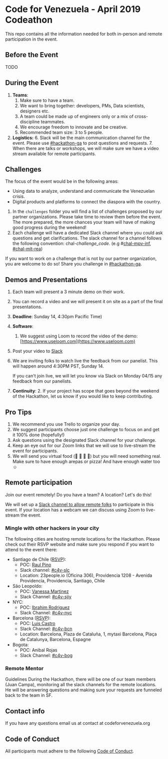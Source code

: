 # Code for Venezuela - April 2019 Codeathon

This repo contains all the information needed for both in-person and remote participation in the event.

## Before the Event

TODO 

## During the Event

1. **Teams**: 
    1. Make sure to have a team. 
    2. We want to bring together: developers, PMs, Data scientists, designers etc. 
    3. A team could be made up of engineers only or a mix of cross-discipline teammates. 
    4. We encourage freedom to innovate and be creative. 
    5. Recommended team size: 3 to 5 people.
2. **Logistics:**
    6. Slack will be the main communication channel for the event. Please use [#hackathon-ga](https://codeforvenezuela.slack.com/messages/CH5JMFBB2) to post questions and requests. 
    7. When there are talks or workshops, we will make sure we have a video stream available for remote participants.

## Challenges

The focus of the event would be in the following areas:

* Using data to analyze, understand and communicate the Venezuelan crisis.
* Digital products and platforms to connect the diaspora with the country.

1. In the `challenges` folder you will find a list of challenges proposed by our partner organizations. Please take time to review them before the event. The more prepared, the more chances your team will have of making good progress during the weekend! 
2. Each challenge will have a dedicated Slack channel where you could ask questions and get clarifications. The slack channel for a channel follows the following convention: chal-*challenge_code*. (e.g #[chal-mpv-inf](https://codeforvenezuela.slack.com/messages/CHEG10M7S), [#chal-mit-rea](https://codeforvenezuela.slack.com/messages/CH875RP7T))

If you want to work on a challenge that is not by our partner organization, you are welcome to do so! Share you challenge in [#hackathon-ga](https://codeforvenezuela.slack.com/messages/CH5JMFBB2).

## Demos and Presentations

1. Each team will present a 3 minute demo on their work. 
2. You can record a video and we will present it on site as a part of the final presentations. 
3. **Deadline**: Sunday 14, 4:30pm Pacific Time) 
4. **Software**:
    1. We suggest using Loom to record the video of the demo: [https://www.useloom.com](https://www.useloom.com)
5. Post your video to [Slack](https://codeforvenezuela.slack.com/messages/CH5JMFBB2) 
6. We are inviting folks to watch live the feedback from our panelist. This will happen around 4:30PM PST,  Sunday 14.

   If you can't join live, we will let you know via Slack on Monday 04/15 any feedback from our panelists.

7. **Continuity**: 
    2. If your project has scope that goes beyond the weekend of the Hackathon, let us know if you would like to keep contributing. 

## Pro Tips

1. We recommend you use Trello to organize your day. 
2. We suggest participants choose just one challenge to focus on and get it 100% done (hopefully!) 
3. Ask questions using the designated Slack channel for your challenge.
4. Keep an eye out for our Zoom links that we will use to live-stream the event for participants.
5. We will send you virtual food  (🍌 🍉 🍇 🍓)  but you will need something real. Make sure to have enough arepas or pizza! And have enough water too ☺

## Remote participation

Join our event remotely! Do you have a team? A location? Let's do this! 

We will set up a [Slack channel to allow remote folks](https://codeforvenezuela.slack.com/messages/CH5JMFBB2) to participate in this event. If your location has a webcam we can discuss using Zoom to live-stream the event. 


### Mingle with other hackers in your city

The following cities are hosting remote locations for the Hackathon. Please check out their RSVP website and make sure you respond if you want to attend to the event there:

  *   Santiago de Chile ([RSVP](https://welcu.com/codeforvenezuelachile/code-for-venezuela-chile)):
      *   POC: [Raul Pino](https://codeforvenezuela.slack.com/messages/DH85N759S)
      *   Slack channel: [#c4v-slc](https://codeforvenezuela.slack.com/messages/CHH8172JZ)
      *   Location: 23people.io (Oficina 306), Providencia 1208 - Avenida Providencia, Providencia, Santiago, Chile
  *   São Leopoldo: 
      *   POC: [Vanessa Martinez](https://codeforvenezuela.slack.com/messages/DHGTV9TFW)
      *   Slack Channel: [#c4v-sjiy](https://codeforvenezuela.slack.com/messages/CHJB83CT0)
  *   NYC: 
      *   POC: [Ibrahim Rodriguez](https://codeforvenezuela.slack.com/messages/DHH3C8HV3)
      *   Slack Channel: [#c4v-nyc](https://codeforvenezuela.slack.com/messages/CHJB5NJP8)
  *   Barcelona ([RSVP](https://welcu.com/codeforvenezuelaeu/hackathon-code-for-venezuela)):
      *   POC: [Luis Castro](https://codeforvenezuela.slack.com/messages/DHG2GVD40)
      *   Slack Channel: [#c4v-bcn](https://codeforvenezuela.slack.com/messages/CHEFHUDCY)
      *   Location: Barcelona, Plaza de Cataluña, 1, mytaxi Barcelona, Plaça de Catalunya, Barcelona, Espagne
  *   Bogota: 
      *   POC: Anibal Rojas
      *   Slack Channel: [#c4v-bog](https://codeforvenezuela.slack.com/messages/CHEFD9KMW)

### Remote Mentor

Guidelines During the Hackathon, there will be one of our team members (Juan Campa), monitoring all the slack channels for the remote locations. He will be answering questions and making sure your requests are funneled back to the team in SF. 

## Contact info
If you have any questions email us at contact at codeforvenezuela.org

## Code of Conduct

All participants must adhere to the following [Code of Conduct](code_of_conduct.md).
